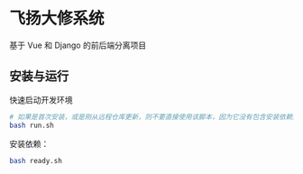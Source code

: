 # 飞扬大修系统

基于 Vue 和 Django 的前后端分离项目

## 安装与运行

  快速启动开发环境

  ``` bash
  # 如果是首次安装，或是刚从远程仓库更新，则不要直接使用该脚本，因为它没有包含安装依赖这一命令。
  bash run.sh
  ```
  安装依赖：
  ``` bash
  bash ready.sh
  ```